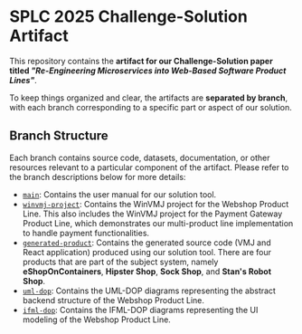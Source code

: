 # SPLC 2025 Challenge-Solution Artifact

This repository contains the **artifact for our Challenge-Solution paper titled _"Re-Engineering Microservices into Web-Based Software Product Lines"_**.

To keep things organized and clear, the artifacts are **separated by branch**, with each branch corresponding to a specific part or aspect of our solution.

## Branch Structure

Each branch contains source code, datasets, documentation, or other resources relevant to a particular component of the artifact. Please refer to the branch descriptions below for more details:

- [`main`](https://github.com/rse-group/splc25-microservice-to-spl-artifact/tree/main): Contains the user manual for our solution tool.
- [`winvmj-project`](https://github.com/rse-group/splc25-microservice-to-spl-artifact/tree/winvmj-project): Contains the WinVMJ project for the Webshop Product Line. This also includes the WinVMJ project for the Payment Gateway Product Line, which demonstrates our multi-product line implementation to handle payment functionalities.
- [`generated-product`](https://github.com/rse-group/splc25-microservice-to-spl-artifact/tree/generated-product): Contains the generated source code (VMJ and React application) produced using our solution tool. There are four products that are part of the subject system, namely **eShopOnContainers**, **Hipster Shop**, **Sock Shop**, and **Stan's Robot Shop**.
- [`uml-dop`](https://github.com/rse-group/splc25-microservice-to-spl-artifact/tree/uml-dop): Contains the UML-DOP diagrams representing the abstract backend structure of the Webshop Product Line.
- [`ifml-dop`](https://github.com/rse-group/splc25-microservice-to-spl-artifact/tree/ifml-dop): Contains the IFML-DOP diagrams representing the UI modeling of the Webshop Product Line.
